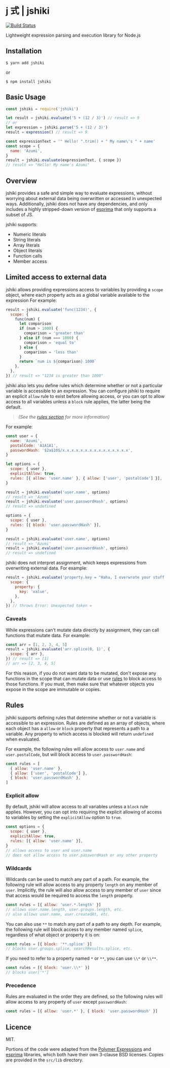 # j 式 | jshiki

[![Build Status](https://github.com/adalinesimonian/jshiki/actions/workflows/main-test.yml/badge.svg?branch=main)](https://github.com/adalinesimonian/jshiki/actions/workflows/main-test.yml)

Lightweight expression parsing and execution library for Node.js

## Installation

```
$ yarn add jshiki
```

or

```
$ npm install jshiki
```

## Basic Usage

```js
const jshiki = require('jshiki')

let result = jshiki.evaluate('5 + (12 / 3)') // result => 9
// or
let expression = jshiki.parse('5 + (12 / 3)')
result = expression() // result => 9

const expressionText = '" Hello! ".trim() + " My name\'s " + name'
const scope = {
  name: 'Azumi',
}
result = jshiki.evaluate(expressionText, { scope })
// result => "Hello! My name's Azumi"
```

## Overview

jshiki provides a safe and simple way to evaluate expressions, without worrying about external data being overwritten or accessed in unexpected ways. Additionally, jshiki does not have any dependencies, and only includes a highly stripped-down version of [esprima][esprima] that only supports a subset of JS.

jshiki supports:

- Numeric literals
- String literals
- Array literals
- Object literals
- Function calls
- Member access

## Limited access to external data

jshiki allows providing expressions access to variables by providing a `scope` object, where each property acts as a global variable available to the expression For example:

```js
result = jshiki.evaluate('func(1234)', {
  scope: {
    func(num) {
      let comparison
      if (num > 1000) {
        comparison = 'greater than'
      } else if (num === 1000) {
        comparison = 'equal to'
      } else {
        comparison = 'less than'
      }
      return `num is ${comparison} 1000`
    },
  },
}) // result => "1234 is greater than 1000"
```

jshiki also lets you define rules which determine whether or not a particular variable is accessible to an expression. You can configure jshiki to require an explicit `allow` rule to exist before allowing access, or you can opt to allow access to all variables unless a `block` rule applies, the latter being the default.

> _(See the [rules section](#rules) for more information)_

For example:

```js
const user = {
  name: 'Azumi',
  postalCode: 'A1A1A1',
  passwordHash: '$2a$10$/x.x.x.x.x.x.x.x.x.x.x.x.x.x.x',
}

let options = {
  scope: { user },
  explicitAllow: true,
  rules: [{ allow: 'user.name' }, { allow: ['user', 'postalCode'] }],
}

result = jshiki.evaluate('user.name', options)
// result => 'Azumi'
result = jshiki.evaluate('user.passwordHash', options)
// result => undefined

options = {
  scope: { user },
  rules: [{ block: 'user.passwordHash' }],
}

result = jshiki.evaluate('user.name', options)
// result => 'Azumi'
result = jshiki.evaluate('user.passwordHash', options)
// result => undefined
```

jshiki does not interpret assignment, which keeps expressions from overwriting external data. For example:

```js
result = jshiki.evaluate('property.key = "Haha, I overwrote your stuff!"', {
  scope: {
    property: {
      key: 'value',
    },
  },
}) // throws Error: Unexpected token =
```

### Caveats

While expressions can't mutate data directly by assignment, they can call functions that mutate data. For example:

```js
const arr = [1, 2, 3, 4, 5]
result = jshiki.evaluate('arr.splice(0, 1)', {
  scope: { arr },
}) // result => [1]
// arr => [2, 3, 4, 5]
```

For this reason, if you do not want data to be mutated, don't expose any functions in the scope that can mutate data or use [rules](#rules) to block access to those functions. If you must, then make sure that whatever objects you expose in the scope are immutable or copies.

## Rules

jshiki supports defining rules that determine whether or not a variable is accessible to an expression. Rules are defined as an array of objects, where each object has a `allow` or `block` property that represents a path to a variable. Any property to which access is blocked will return `undefined` when evaluated.

For example, the following rules will allow access to `user.name` and `user.postalCode`, but will block access to `user.passwordHash`:

```js
const rules = [
  { allow: 'user.name' },
  { allow: ['user', 'postalCode'] },
  { block: 'user.passwordHash' },
]
```

### Explicit allow

By default, jshiki will allow access to all variables unless a `block` rule applies. However, you can opt into requiring the explicit allowing of access to variables by setting the `explicitAllow` option to `true`.

```js
const options = {
  scope: { user },
  explicitAllow: true,
  rules: [{ allow: 'user.name' }],
}
// allows access to user and user.name
// does not allow access to user.passwordHash or any other property
```

### Wildcards

Wildcards can be used to match any part of a path. For example, the following rule will allow access to any property `length` on any member of `user`. Implicitly, the rule will also allow access to any member of `user` since that access would be required to access the `length` property.

```js
const rules = [{ allow: 'user.*.length' }]
// allows user.name.length, user.groups.length, etc.
// also allows user.name, user.createdAt, etc.
```

You can also use `**` to match any part of a path to any depth. For example, the following rule will block access to any member named `splice`, regardless of what object or property it is on:

```js
const rules = [{ block: '**.splice' }]
// blocks user.groups.splice, searchResults.splice, etc.
```

If you need to refer to a property named `*` or `**`, you can use `\\*` or `\\**`.

```js
const rules = [{ block: 'user.\\*' }]
// blocks user['*']
```

### Precedence

Rules are evaluated in the order they are defined, so the following rules will allow access to any property of `user` except `passwordHash`:

```js
const rules = [{ allow: 'user.*' }, { block: 'user.passwordHash' }]
```

## Licence

MIT.

Portions of the code were adapted from the [Polymer Expressions][polymer-expressions] and [esprima][esprima] libraries, which both have their own 3-clause BSD licenses. Copies are provided in the `src/lib` directory.

[polymer-expressions]: https://github.com/Polymer/polymer-expressions
[esprima]: https://github.com/jquery/esprima
